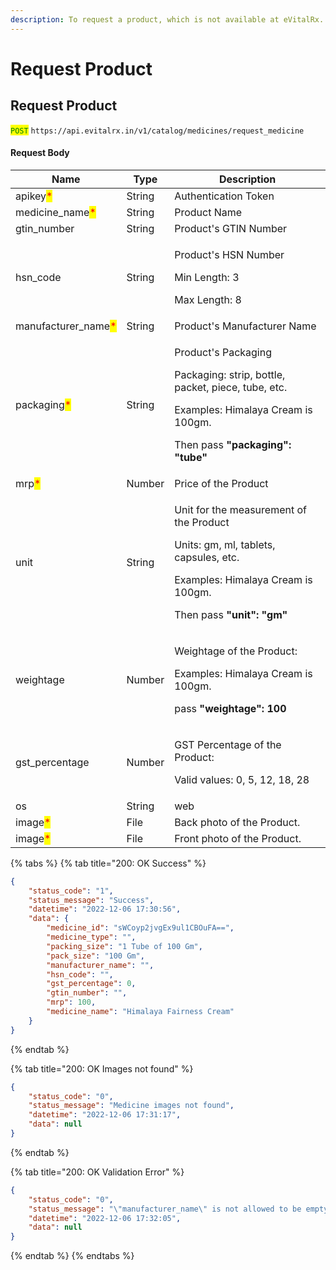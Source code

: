 ```yaml
---
description: To request a product, which is not available at eVitalRx.
---
```


# Request Product

## Request Product

<mark style="color:green;">`POST`</mark> `https://api.evitalrx.in/v1/catalog/medicines/request_medicine`

#### Request Body

| Name                                                 | Type   | Description                                                                                                                                                                                       |
| ---------------------------------------------------- | ------ | ------------------------------------------------------------------------------------------------------------------------------------------------------------------------------------------------- |
| apikey<mark style="color:red;">\*</mark>             | String | Authentication Token                                                                                                                                                                              |
| medicine\_name<mark style="color:red;">\*</mark>     | String | Product Name                                                                                                                                                                                      |
| gtin\_number                                         | String | Product's GTIN Number                                                                                                                                                                             |
| hsn\_code                                            | String | <p>Product's HSN Number</p><p>Min Length: 3</p><p>Max Length: 8</p>                                                                                                                               |
| manufacturer\_name<mark style="color:red;">\*</mark> | String | Product's Manufacturer Name                                                                                                                                                                       |
| packaging<mark style="color:red;">\*</mark>          | String | <p>Product's Packaging</p><p></p><p>Packaging: strip, bottle, packet, piece, tube, etc.</p><p></p><p>Examples: Himalaya Cream is 100gm.</p><p>Then pass <strong>"packaging":  "tube"</strong></p> |
| mrp<mark style="color:red;">\*</mark>                | Number | Price of the Product                                                                                                                                                                              |
| unit                                                 | String | <p>Unit for the measurement of the Product</p><p></p><p>Units: gm, ml, tablets, capsules, etc.</p><p></p><p>Examples: Himalaya Cream is 100gm.</p><p>Then pass <strong>"unit":  "gm"</strong></p> |
| weightage                                            | Number | <p>Weightage of the Product:</p><p></p><p>Examples: Himalaya Cream is 100gm.</p><p>pass <strong>"weightage":  100</strong></p>                                                                    |
| gst\_percentage                                      | Number | <p>GST Percentage of the Product:</p><p>Valid values: 0, 5, 12, 18, 28</p>                                                                                                                        |
| os                                                   | String | web                                                                                                                                                                                               |
| image<mark style="color:red;">\*</mark>              | File   | Back photo of the Product.                                                                                                                                                                        |
| image<mark style="color:red;">\*</mark>              | File   | Front photo of the Product.                                                                                                                                                                       |

{% tabs %}
{% tab title="200: OK Success" %}
```json
{
    "status_code": "1",
    "status_message": "Success",
    "datetime": "2022-12-06 17:30:56",
    "data": {
        "medicine_id": "sWCoyp2jvgEx9ul1CBOuFA==",
        "medicine_type": "",
        "packing_size": "1 Tube of 100 Gm",
        "pack_size": "100 Gm",
        "manufacturer_name": "",
        "hsn_code": "",
        "gst_percentage": 0,
        "gtin_number": "",
        "mrp": 100,
        "medicine_name": "Himalaya Fairness Cream"
    }
}
```
{% endtab %}

{% tab title="200: OK Images not found" %}
```json
{
    "status_code": "0",
    "status_message": "Medicine images not found",
    "datetime": "2022-12-06 17:31:17",
    "data": null
}
```
{% endtab %}

{% tab title="200: OK Validation Error" %}
```json
{
    "status_code": "0",
    "status_message": "\"manufacturer_name\" is not allowed to be empty",
    "datetime": "2022-12-06 17:32:05",
    "data": null
}
```
{% endtab %}
{% endtabs %}
